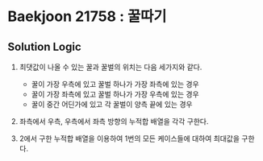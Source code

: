 # Baekjoon 21758 : 꿀따기 

## Solution Logic

1. 최댓값이 나올 수 있는 꿀과 꿀벌의 위치는 다음 세가지와 같다.
    - 꿀이 가장 우측에 있고 꿀벌 하나가 가장 좌측에 있는 경우
    - 꿀이 가장 좌측에 있고 꿀벌 하나가 가장 우측에 있는 경우
    - 꿀이 중간 어딘가에 있고 각 꿀벌이 양측 끝에 있는 경우
    
2. 좌측에서 우측, 우측에서 좌측 방향의 누적합 배열을 각각 구한다.

3. 2에서 구한 누적합 배열을 이용하여 1번의 모든 케이스들에 대하여 최대값을 구한다.